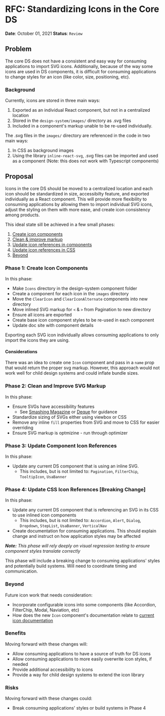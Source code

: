 # RFC: Standardizing Icons in the Core DS

**Date**: October 01, 2021
**Status**: `Review`

## Problem

The core DS does not have a consistent and easy way for consuming applications to import SVG icons. Additionally, because of the way some icons are used in DS components, it is difficult for consuming applications to change styles for an icon (like color, size, positioning, etc).

### Background

Currently, icons are stored in three main ways:

1. Exported as an individual React component, but not in a centralized location
2. Stored in the `design-system/images/` directory as .svg files
3. Included in a component's markup unable to be re-used individually.

The .svg files in the `images/` directory are referenced in the code in two main ways:

1. In CSS as background images
2. Using the library `inline-react-svg`, .svg files can be imported and used as a component (Note: this does not work with Typescript components)

## Proposal

Icons in the core DS should be moved to a centralized location and each icon should be standardized in size, accessibilty feature, and exported individually as a React component. This will provide more flexibility to consuming applications by allowing them to import individual SVG icons, adjust the styling on them with more ease, and create icon consistency among products.

This ideal state sill be achieved in a few small phases:

1. [Create icon components](#phase-1-create-icon-components)
2. [Clean & improve markup](#phase-2-clean-and-improve-svg-markup)
3. [Update icon references in components](#phase-3-update-component-icon-references)
4. [Update icon references in CSS](#phase-4-update-css-icon-references)
5. [Beyond](#beyond)

### Phase 1: Create Icon Components

In this phase:

- Make `Icons` directory in the design-system component folder
- Create a component for each icon in the `images` directory
- Move the `ClearIcon` and `ClearIconAlternate` components into new directory
- Move inlined SVG markup for `<` & `>` from Pagination to new directory
- Ensure all icons are exported
- Create base icon component styles to be re-used in each component
- Update doc site with component details

Exporting each SVG icon individually allows consuming applications to only import the icons they are using.

#### Considerations

There was an idea to create one `Icon` component and pass in a `name` prop that would return the proper svg markup. However, this approach would not work well for child design systems and could inflate bundle sizes.

### Phase 2: Clean and Improve SVG Markup

In this phase:

- Ensure SVGs have accessibility features
  - See [Smashing Magazine](https://www.smashingmagazine.com/2021/05/accessible-svg-patterns-comparison/) or [Deque](https://www.deque.com/blog/creating-accessible-svgs/) for guidance
- Standardize sizing of SVGs either using viewbox or CSS
- Remove any inline `fill` properties from SVG and move to CSS for easier overriding
- Ensure SVG markup is optmizine - run through optimizer

### Phase 3: Update Component Icon References

In this phase:

- Update any current DS component that is using an inline SVG.
  - This includes, but is not limited to: `Pagination`, `FilterChip`, `TooltipIcon`, `UsaBanner`

### Phase 4: Update CSS Icon References [Breaking Change]

In this phase:

- Update any current DS component that is referencing an SVG in its CSS to use inlined icon components
  - This includes, but is not limited to: `Accordion`, `Alert`, `Dialog`, `Dropdown`, `StepList`, `UsaBanner`, `VerticalNav`
- Create documentation for consuming applications. This should explain change and instruct on how application styles may be affected

_**Note:** This phase will rely deeply on visual regression testing to ensure component styles translate correctly_

This phase will include a breaking change to consuming applications' styles and potentially build systems. Will need to coordinate timing and communication.

### Beyond

Future icon work that needs consideration:

- Incorporate configurable icons into some components (like Accordion, FilterChip, Modal, Naviation, etc)
- How does the new `Icon` component's documentation relate to [current icon documentation](https://design.cms.gov/style/icons/)

### Benefits

Moving forward with these changes will:

- Allow consuming applications to have a source of truth for DS icons
- Allow consuming applications to more easily overwrite icon styles, if needed
- Provide additional accessibility to icons
- Provide a way for child design systems to extend the icon library

### Risks

Moving forward with these changes could:

- Break consuming applications' styles or build systems in Phase 4
